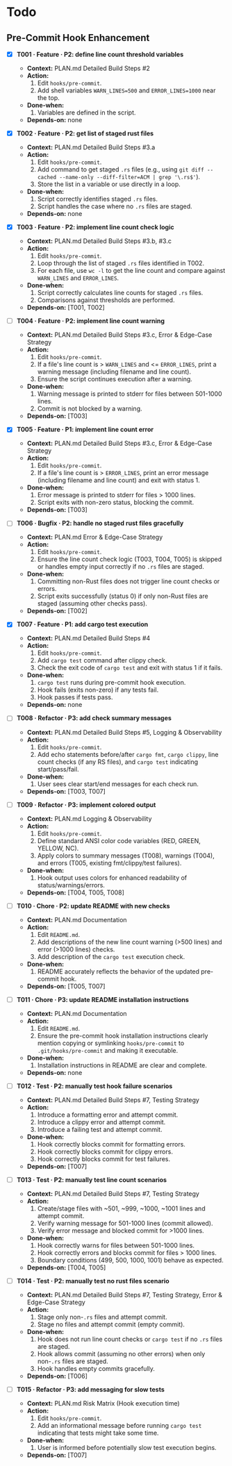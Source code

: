 # Todo

## Pre-Commit Hook Enhancement
- [x] **T001 · Feature · P2: define line count threshold variables**
    - **Context:** PLAN.md Detailed Build Steps #2
    - **Action:**
        1. Edit `hooks/pre-commit`.
        2. Add shell variables `WARN_LINES=500` and `ERROR_LINES=1000` near the top.
    - **Done‑when:**
        1. Variables are defined in the script.
    - **Depends‑on:** none

- [x] **T002 · Feature · P2: get list of staged rust files**
    - **Context:** PLAN.md Detailed Build Steps #3.a
    - **Action:**
        1. Edit `hooks/pre-commit`.
        2. Add command to get staged `.rs` files (e.g., using `git diff --cached --name-only --diff-filter=ACM | grep '\.rs$'`).
        3. Store the list in a variable or use directly in a loop.
    - **Done‑when:**
        1. Script correctly identifies staged `.rs` files.
        2. Script handles the case where no `.rs` files are staged.
    - **Depends‑on:** none

- [x] **T003 · Feature · P2: implement line count check logic**
    - **Context:** PLAN.md Detailed Build Steps #3.b, #3.c
    - **Action:**
        1. Edit `hooks/pre-commit`.
        2. Loop through the list of staged `.rs` files identified in T002.
        3. For each file, use `wc -l` to get the line count and compare against `WARN_LINES` and `ERROR_LINES`.
    - **Done‑when:**
        1. Script correctly calculates line counts for staged `.rs` files.
        2. Comparisons against thresholds are performed.
    - **Depends‑on:** [T001, T002]

- [ ] **T004 · Feature · P2: implement line count warning**
    - **Context:** PLAN.md Detailed Build Steps #3.c, Error & Edge-Case Strategy
    - **Action:**
        1. Edit `hooks/pre-commit`.
        2. If a file's line count is > `WARN_LINES` and <= `ERROR_LINES`, print a warning message (including filename and line count).
        3. Ensure the script continues execution after a warning.
    - **Done‑when:**
        1. Warning message is printed to stderr for files between 501-1000 lines.
        2. Commit is not blocked by a warning.
    - **Depends‑on:** [T003]

- [x] **T005 · Feature · P1: implement line count error**
    - **Context:** PLAN.md Detailed Build Steps #3.c, Error & Edge-Case Strategy
    - **Action:**
        1. Edit `hooks/pre-commit`.
        2. If a file's line count is > `ERROR_LINES`, print an error message (including filename and line count) and exit with status 1.
    - **Done‑when:**
        1. Error message is printed to stderr for files > 1000 lines.
        2. Script exits with non-zero status, blocking the commit.
    - **Depends‑on:** [T003]

- [ ] **T006 · Bugfix · P2: handle no staged rust files gracefully**
    - **Context:** PLAN.md Error & Edge-Case Strategy
    - **Action:**
        1. Edit `hooks/pre-commit`.
        2. Ensure the line count check logic (T003, T004, T005) is skipped or handles empty input correctly if no `.rs` files are staged.
    - **Done‑when:**
        1. Committing non-Rust files does not trigger line count checks or errors.
        2. Script exits successfully (status 0) if only non-Rust files are staged (assuming other checks pass).
    - **Depends‑on:** [T002]

- [x] **T007 · Feature · P1: add cargo test execution**
    - **Context:** PLAN.md Detailed Build Steps #4
    - **Action:**
        1. Edit `hooks/pre-commit`.
        2. Add `cargo test` command after clippy check.
        3. Check the exit code of `cargo test` and exit with status 1 if it fails.
    - **Done‑when:**
        1. `cargo test` runs during pre-commit hook execution.
        2. Hook fails (exits non-zero) if any tests fail.
        3. Hook passes if tests pass.
    - **Depends‑on:** none

- [ ] **T008 · Refactor · P3: add check summary messages**
    - **Context:** PLAN.md Detailed Build Steps #5, Logging & Observability
    - **Action:**
        1. Edit `hooks/pre-commit`.
        2. Add echo statements before/after `cargo fmt`, `cargo clippy`, line count checks (if any RS files), and `cargo test` indicating start/pass/fail.
    - **Done‑when:**
        1. User sees clear start/end messages for each check run.
    - **Depends‑on:** [T003, T007]

- [ ] **T009 · Refactor · P3: implement colored output**
    - **Context:** PLAN.md Logging & Observability
    - **Action:**
        1. Edit `hooks/pre-commit`.
        2. Define standard ANSI color code variables (RED, GREEN, YELLOW, NC).
        3. Apply colors to summary messages (T008), warnings (T004), and errors (T005, existing fmt/clippy/test failures).
    - **Done‑when:**
        1. Hook output uses colors for enhanced readability of status/warnings/errors.
    - **Depends‑on:** [T004, T005, T008]

- [ ] **T010 · Chore · P2: update README with new checks**
    - **Context:** PLAN.md Documentation
    - **Action:**
        1. Edit `README.md`.
        2. Add descriptions of the new line count warning (>500 lines) and error (>1000 lines) checks.
        3. Add description of the `cargo test` execution check.
    - **Done‑when:**
        1. README accurately reflects the behavior of the updated pre-commit hook.
    - **Depends‑on:** [T005, T007]

- [ ] **T011 · Chore · P3: update README installation instructions**
    - **Context:** PLAN.md Documentation
    - **Action:**
        1. Edit `README.md`.
        2. Ensure the pre-commit hook installation instructions clearly mention copying or symlinking `hooks/pre-commit` to `.git/hooks/pre-commit` and making it executable.
    - **Done‑when:**
        1. Installation instructions in README are clear and complete.
    - **Depends‑on:** none

- [ ] **T012 · Test · P2: manually test hook failure scenarios**
    - **Context:** PLAN.md Detailed Build Steps #7, Testing Strategy
    - **Action:**
        1. Introduce a formatting error and attempt commit.
        2. Introduce a clippy error and attempt commit.
        3. Introduce a failing test and attempt commit.
    - **Done‑when:**
        1. Hook correctly blocks commit for formatting errors.
        2. Hook correctly blocks commit for clippy errors.
        3. Hook correctly blocks commit for test failures.
    - **Depends‑on:** [T007]

- [ ] **T013 · Test · P2: manually test line count scenarios**
    - **Context:** PLAN.md Detailed Build Steps #7, Testing Strategy
    - **Action:**
        1. Create/stage files with ~501, ~999, ~1000, ~1001 lines and attempt commit.
        2. Verify warning message for 501-1000 lines (commit allowed).
        3. Verify error message and blocked commit for >1000 lines.
    - **Done‑when:**
        1. Hook correctly warns for files between 501-1000 lines.
        2. Hook correctly errors and blocks commit for files > 1000 lines.
        3. Boundary conditions (499, 500, 1000, 1001) behave as expected.
    - **Depends‑on:** [T004, T005]

- [ ] **T014 · Test · P2: manually test no rust files scenario**
    - **Context:** PLAN.md Detailed Build Steps #7, Testing Strategy, Error & Edge-Case Strategy
    - **Action:**
        1. Stage only non-`.rs` files and attempt commit.
        2. Stage no files and attempt commit (empty commit).
    - **Done‑when:**
        1. Hook does not run line count checks or `cargo test` if no `.rs` files are staged.
        2. Hook allows commit (assuming no other errors) when only non-`.rs` files are staged.
        3. Hook handles empty commits gracefully.
    - **Depends‑on:** [T006]

- [ ] **T015 · Refactor · P3: add messaging for slow tests**
    - **Context:** PLAN.md Risk Matrix (Hook execution time)
    - **Action:**
        1. Edit `hooks/pre-commit`.
        2. Add an informational message before running `cargo test` indicating that tests might take some time.
    - **Done‑when:**
        1. User is informed before potentially slow test execution begins.
    - **Depends‑on:** [T007]